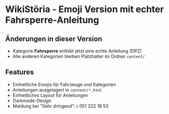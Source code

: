# WikiStöria - Emoji Version mit echter Fahrsperre-Anleitung

## Änderungen in dieser Version
- Kategorie **Fahrsperre** enthält jetzt eine echte Anleitung (DPZ)
- Alle anderen Kategorien bleiben Platzhalter im Ordner `content/`

## Features
- Einheitliche Emojis für Fahrzeuge und Kategorien
- Anleitungen ausgelagert in `content/*.html`
- Einheitliches Layout für Anleitungen
- Darkmode-Design
- Meldung bei "Sehr dringend": 📞 051 222 18 53
